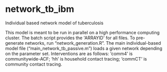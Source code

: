 # network_tb_ibm
Individual based network model of tuberculosis

This model is meant to be run in parallel on a high performance computing cluster. 
The batch script provides the 'ARRAYID' for all files. To pre-generate networks, run “network_generation.R”. 
The main individual-based model file (“main_network_tb_passive.m”) loads a given network depending on the parameter set. 
Interventions are as follows: ‘comm4’ is communitywide-ACF; ‘hh’ is household contact tracing; ‘commCT’ is community contact tracing.
